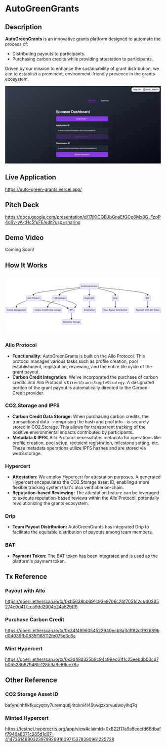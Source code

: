 # AutoGreenGrants

## Description

**AutoGreenGrants** is an innovative grants platform designed to automate the process of:

- Distributing payouts to participants.
- Purchasing carbon credits while providing attestation to participants.

Driven by our mission to enhance the sustainability of grant distribution, we aim to establish a prominent, environment-friendly presence in the grants ecosystem.

![screenshot-1](./docs/screenshot-1.png)

## Live Application

https://auto-green-grants.vercel.app/

## Pitch Deck

https://docs.google.com/presentation/d/17jKICQBJbGnaEfGOp6Mx8G_FzpP4d6v-yA-tHc5fuFE/edit?usp=sharing

## Demo Video

Coming Soon!

## How It Works

![how-it-works](./docs/how-it-works.png)

### Allo Protocol

- **Functionality:** AutoGreenGrants is built on the Allo Protocol. This protocol manages various tasks such as profile creation, pool establishment, registration, reviewing, and the entire life cycle of the grant payout.
- **Carbon Credit Integration:** We've incorporated the purchase of carbon credits into Allo Protocol's `DirectGrantsSimpleStrategy`. A designated portion of the grant payout is automatically directed to the Carbon Credit provider.

### CO2.Storage and IPFS

- **Carbon Credit Data Storage:** When purchasing carbon credits, the transactional data—comprising the hash and pool info—is securely stored in CO2.Storage. This allows for transparent tracking of the positive environmental impacts contributed by participants.
- **Metadata & IPFS:** Allo Protocol necessitates metadata for operations like profile creation, pool setup, recipient registration, milestone setting, etc. These metadata operations utilize IPFS hashes and are stored via web3.storage.

### Hypercert

- **Attestation:** We employ Hypercert for attestation purposes. A generated Hypercert encapsulates the CO2.Storage asset ID, enabling a more flexible tracking system that's also verifiable on-chain.
- **Reputation-based Reviewing:** The attestation feature can be leveraged to execute reputation-based reviews within the Allo Protocol, potentially revolutionizing the grants ecosystem.

### Drip

- **Team Payout Distribution:** AutoGreenGrants has integrated Drip to facilitate the equitable distribution of payouts among team members.

### BAT

- **Payment Token:** The BAT token has been integrated and is used as the platform's payment token.

## Tx Reference

### Payout with Allo

https://goerli.etherscan.io/tx/0xb5638bb691c93e9706c2bf7051c2c640335274e0d417cca9dd2004c24a529ff9

### Purchase Carbon Credit

https://goerli.etherscan.io/tx/0x34f4896054522940ecb8a3dff82d392689bd04039fb0835f168112fe075e3c6a

### Mint Hypercert

https://goerli.etherscan.io/tx/0x3d48d325b8c94c99ec61f1c25eebdb03cd7b0b528b87946fc128b9a9e86ce78a

## Other Reference

### CO2 Storage Asset ID

bafyreihhflkfkucyqtxy7uremqutlj4tokni4l46twqzxorvudwoylhq7q

### Minted Hypercert

https://testnet.hypercerts.org/app/view#claimId=0x822f17a9a5eecfd66dbaff7946a8071c265d1d07-4147361488032397992691609715378390961225728
